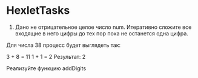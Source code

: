 # HexletTasks

1) Дано не отрицательное целое число num. Итеративно сложите все входящие в него цифры до тех пор пока не останется одна цифра.

Для числа 38 процесс будет выглядеть так:

3 + 8 = 11
1 + 1 = 2
Результат: 2

Реализуйте функцию addDigits

<?php

addDigits(0); // 0
addDigits(1); // 1
addDigits(9); // 9
addDigits(10); // 1
addDigits(38); // 2

